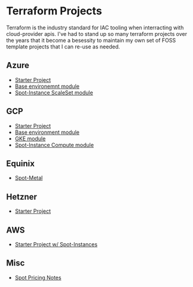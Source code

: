 # Terraform Projects

Terraform is the industry standard for IAC tooling when interracting with cloud-provider apis.
I've had to stand up so many terraform projects over the years that it become a besessity to maintain my own set of FOSS template projects that I can re-use as needed.

## Azure

- [Starter Project](https://github.com/buildstar-online/azure-tf-starter)
- [Base environemnt module](https://github.com/buildstar-online/modules-azure-tf-base)
- [Spot-Instance ScaleSet module](https://github.com/buildstar-online/modules-azure-tf-scale-set)

## GCP

- [Starter Project](https://github.com/buildstar-online/gcp-tf-starter)
- [Base environment module](https://github.com/buildstar-online/modules-gcp-tf-base)
- [GKE module](https://github.com/buildstar-online/modules-gcp-tf-gke)
- [Spot-Instance Compute module](https://github.com/buildstar-online/modules-gcp-tf-vm)

## Equinix

- [Spot-Metal](https://github.com/buildstar-online/modules-equinix-tf-spot)

## Hetzner

- [Starter Project](https://github.com/small-hack/modules-hetzner-tf-vm)

## AWS

- [Starter Project w/ Spot-Instances](https://github.com/buildstar-online/modules-aws-ec2)

## Misc

- [Spot Pricing Notes](https://github.com/cloudymax/spot-prices/)

